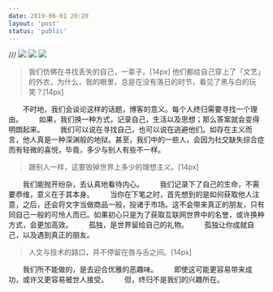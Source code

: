 ```yaml
---
date: 2019-06-01 20:20
layout: 'post'
status: 'public'
---
```

/// ![](https://cdn.pixabay.com/photo/2015/04/20/13/35/person-731423_1280.jpg)
![](https://cdn.pixabay.com/photo/2020/09/27/17/58/panorama-5607383_1280.jpg)
![](https://inz.oss-cn-beijing.aliyuncs.com/Images/Pixabay/old-woman-731423_1920.jpg)
> 我们仿佛在寻找丢失的自己，一辈子。[14px]
> 他们都给自己穿上了「文艺」的外衣，为什么，我的眼里，总是在没有落日的时节，看见了黑与白的玩笑？[14px]

&emsp;&emsp;不时地，我们会谈论这样的话题，博客的意义。每个人终归需要寻找一个理由。
&emsp;&emsp;如果，我们换一种方式，记录自己，生活以及思想；那么答案就会变得明朗起来。
&emsp;&emsp;我们可以说在寻找自己，也可以说在逃避他们。如存在主义而言，他人真是一种深渊般的地狱。甚至，我们中的一些人，会因为社交缺失综合症而有轻微的喜悦，毕竟，多少与别人有些不一样。

> 跟别人一样，这要毁掉世界上多少的理想主义。[14px]

&emsp;&emsp;我们能抛开纷杂，去认真地看待内心。
&emsp;&emsp;我们记录下了自己的生命，不需要恭维，意义在于其本身。
&emsp;&emsp;当你在下笔之时，首先想到的是如何获取他人注意，之后，还会将文字当做商品一般，投诸于市场。这不会带来真正的朋友，只有同自己一般的可怜人而已。如果初心只是为了获取互联网世界中的名誉，或许换种方式，会更加高效。
&emsp;&emsp;孤独，是世界留给自己的礼物。
&emsp;&emsp;孤独让你成就自己，以及遇到真正的朋友。

> 人文与技术的路口，并不停留在唇与舌之间。[14px]

&emsp;&emsp;我们所不能做的，是去迎合优雅的恶趣味。
&emsp;&emsp;即使这可能更容易带来成功，或许又更容易被世人接受。
&emsp;&emsp;但，终归不是我们的兴趣所在。